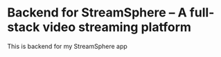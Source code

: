 # Backend for StreamSphere – A full-stack video streaming platform

This is backend for my StreamSphere app
